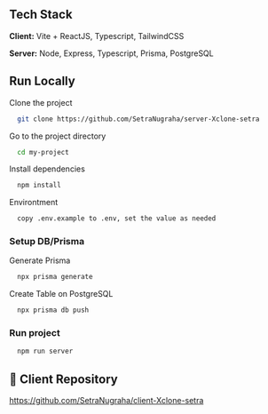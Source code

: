 ## Tech Stack

**Client:** Vite + ReactJS, Typescript, TailwindCSS

**Server:** Node, Express, Typescript, Prisma, PostgreSQL

## Run Locally

Clone the project

```bash
  git clone https://github.com/SetraNugraha/server-Xclone-setra
```

Go to the project directory

```bash
  cd my-project
```

Install dependencies

```bash
  npm install
```

Environtment

```bash
  copy .env.example to .env, set the value as needed
```

### Setup DB/Prisma

Generate Prisma

```bash
  npx prisma generate
```

Create Table on PostgreSQL

```bash
  npx prisma db push
```

### Run project

```bash
  npm run server
```

## 🔗 Client Repository

https://github.com/SetraNugraha/client-Xclone-setra
